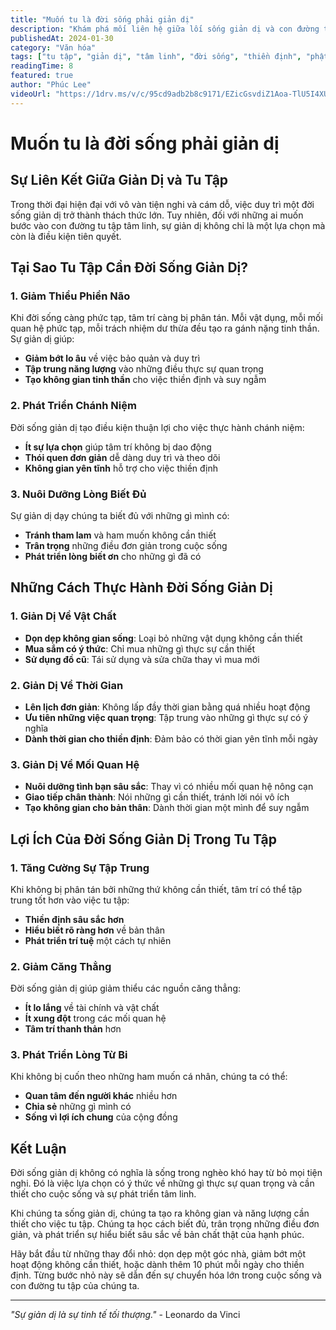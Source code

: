 ```yaml
---
title: "Muốn tu là đời sống phải giản dị"
description: "Khám phá mối liên hệ giữa lối sống giản dị và con đường tu tập tâm linh. Tại sao sự đơn giản trong đời sống lại là nền tảng quan trọng cho việc tu tập và phát triển tâm linh."
publishedAt: 2024-01-30
category: "Văn hóa"
tags: ["tu tập", "giản dị", "tâm linh", "đời sống", "thiền định", "phật giáo"]
readingTime: 8
featured: true
author: "Phúc Lee"
videoUrl: "https://1drv.ms/v/c/95cd9adb2b8c9171/EZicGsvdiZ1Aoa-TlU5I4XUB2jNGjBwPWVo_8oaO7ytF5g?e=kWEPO2"
---
```


# Muốn tu là đời sống phải giản dị

## **Sự Liên Kết Giữa Giản Dị và Tu Tập**

Trong thời đại hiện đại với vô vàn tiện nghi và cám dỗ, việc duy trì một đời sống giản dị trở thành thách thức lớn. Tuy nhiên, đối với những ai muốn bước vào con đường tu tập tâm linh, sự giản dị không chỉ là một lựa chọn mà còn là điều kiện tiên quyết.

## **Tại Sao Tu Tập Cần Đời Sống Giản Dị?**

### **1. Giảm Thiểu Phiền Não**

Khi đời sống càng phức tạp, tâm trí càng bị phân tán. Mỗi vật dụng, mỗi mối quan hệ phức tạp, mỗi trách nhiệm dư thừa đều tạo ra gánh nặng tinh thần. Sự giản dị giúp:

- **Giảm bớt lo âu** về việc bảo quản và duy trì
- **Tập trung năng lượng** vào những điều thực sự quan trọng
- **Tạo không gian tinh thần** cho việc thiền định và suy ngẫm

### **2. Phát Triển Chánh Niệm**

Đời sống giản dị tạo điều kiện thuận lợi cho việc thực hành chánh niệm:

- **Ít sự lựa chọn** giúp tâm trí không bị dao động
- **Thói quen đơn giản** dễ dàng duy trì và theo dõi
- **Không gian yên tĩnh** hỗ trợ cho việc thiền định

### **3. Nuôi Dưỡng Lòng Biết Đủ**

Sự giản dị dạy chúng ta biết đủ với những gì mình có:

- **Tránh tham lam** và ham muốn không cần thiết
- **Trân trọng** những điều đơn giản trong cuộc sống
- **Phát triển lòng biết ơn** cho những gì đã có

## **Những Cách Thực Hành Đời Sống Giản Dị**

### **1. Giản Dị Về Vật Chất**

- **Dọn dẹp không gian sống**: Loại bỏ những vật dụng không cần thiết
- **Mua sắm có ý thức**: Chỉ mua những gì thực sự cần thiết
- **Sử dụng đồ cũ**: Tái sử dụng và sửa chữa thay vì mua mới

### **2. Giản Dị Về Thời Gian**

- **Lên lịch đơn giản**: Không lấp đầy thời gian bằng quá nhiều hoạt động
- **Ưu tiên những việc quan trọng**: Tập trung vào những gì thực sự có ý nghĩa
- **Dành thời gian cho thiền định**: Đảm bảo có thời gian yên tĩnh mỗi ngày

### **3. Giản Dị Về Mối Quan Hệ**

- **Nuôi dưỡng tình bạn sâu sắc**: Thay vì có nhiều mối quan hệ nông cạn
- **Giao tiếp chân thành**: Nói những gì cần thiết, tránh lời nói vô ích
- **Tạo không gian cho bản thân**: Dành thời gian một mình để suy ngẫm

## **Lợi Ích Của Đời Sống Giản Dị Trong Tu Tập**

### **1. Tăng Cường Sự Tập Trung**

Khi không bị phân tán bởi những thứ không cần thiết, tâm trí có thể tập trung tốt hơn vào việc tu tập:

- **Thiền định sâu sắc hơn**
- **Hiểu biết rõ ràng hơn** về bản thân
- **Phát triển trí tuệ** một cách tự nhiên

### **2. Giảm Căng Thẳng**

Đời sống giản dị giúp giảm thiểu các nguồn căng thẳng:

- **Ít lo lắng** về tài chính và vật chất
- **Ít xung đột** trong các mối quan hệ
- **Tâm trí thanh thản** hơn

### **3. Phát Triển Lòng Từ Bi**

Khi không bị cuốn theo những ham muốn cá nhân, chúng ta có thể:

- **Quan tâm đến người khác** nhiều hơn
- **Chia sẻ** những gì mình có
- **Sống vì lợi ích chung** của cộng đồng

## **Kết Luận**

Đời sống giản dị không có nghĩa là sống trong nghèo khó hay từ bỏ mọi tiện nghi. Đó là việc lựa chọn có ý thức về những gì thực sự quan trọng và cần thiết cho cuộc sống và sự phát triển tâm linh.

Khi chúng ta sống giản dị, chúng ta tạo ra không gian và năng lượng cần thiết cho việc tu tập. Chúng ta học cách biết đủ, trân trọng những điều đơn giản, và phát triển sự hiểu biết sâu sắc về bản chất thật của hạnh phúc.

Hãy bắt đầu từ những thay đổi nhỏ: dọn dẹp một góc nhà, giảm bớt một hoạt động không cần thiết, hoặc dành thêm 10 phút mỗi ngày cho thiền định. Từng bước nhỏ này sẽ dẫn đến sự chuyển hóa lớn trong cuộc sống và con đường tu tập của chúng ta.

---

*"Sự giản dị là sự tinh tế tối thượng."* - Leonardo da Vinci
